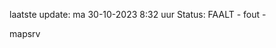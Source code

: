 laatste update: 
ma 30-10-2023  8:32   uur 
Status: FAALT - fout - 
<div class="service R">mapsrv</div>